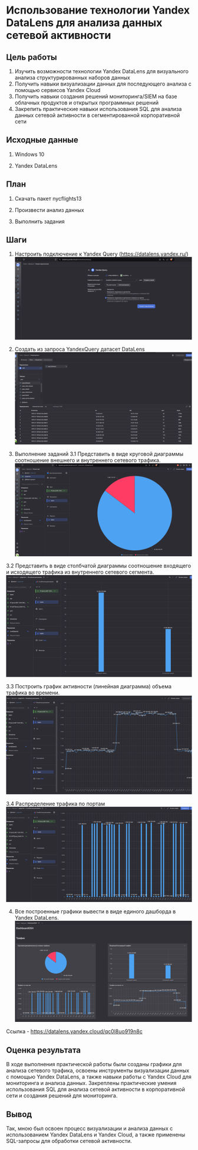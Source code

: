# Использование технологии Yandex DataLens для анализа данных сетевой активности 
 
## Цель работы 
 
1. Изучить возможности технологии Yandex DataLens для визуального анализа структурированных наборов данных
2. Получить навыки визуализации данных для последующего анализа с помощью сервисов Yandex Cloud 
3. Получить навыки создания решений мониторинга/SIEM на базе облачных продуктов и открытых программных решений
4. Закрепить практические навыки использования SQL для анализа данных сетевой активности в сегментированной корпоративной сети
  
## Исходные данные 
 
1.  Windows 10

2. Yandex DataLens

## План

1.  Скачать пакет nycflights13

2.  Произвести анализ данных

3.  Выполнить задания
 
## Шаги

1. Настроить подключение к Yandex Query (https://datalens.yandex.ru/)
![](img/1.png)

2. Создать из запроса YandexQuery датасет DataLens
![](img/2.png)

3. Выполнение заданий
3.1 Представить в виде круговой диаграммы соотношение внешнего и внутреннего сетевого трафика.
![](img/3.png)

3.2 Представить в виде столбчатой диаграммы соотношение входящего и исходящего трафика из внутреннего сетевого сегмента.
![](img/5.png)

3.3 Построить график активности (линейная диаграмма) объема трафика во времени.
![](img/4.png)

3.4 Распределение трафика по портам
![](img/6.png)

4. Все построенные графики вывести в виде единого дашборда в Yandex DataLens.
![](img/7.png)

Ссылка - https://datalens.yandex.cloud/qc0l8uo919n8c

## Оценка результата
  
В ходе выполнения практической работы были созданы графики для анализа сетевого трафика, освоены инструменты визуализации данных с помощью Yandex DataLens, а также навыки работы с Yandex Cloud для мониторинга и анализа данных. Закреплены практические умения использования SQL для анализа сетевой активности в корпоративной сети и создания решений для мониторинга.

## Вывод 

Так, мною был освоен процесс визуализации и анализа данных с использованием Yandex DataLens и Yandex Cloud, а также применены SQL-запросы для обработки сетевой активности.
```{r}

```